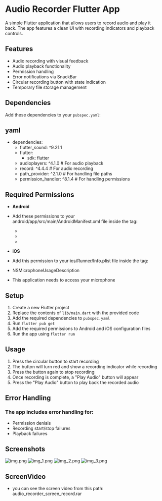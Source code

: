 # Audio Recorder Flutter App

A simple Flutter application that allows users to record audio and play it back. The app features a clean UI with recording indicators and playback controls.

## Features

- Audio recording with visual feedback
- Audio playback functionality
- Permission handling
- Error notifications via SnackBar
- Circular recording button with state indication
- Temporary file storage management

## Dependencies

Add these dependencies to your `pubspec.yaml`:

## yaml
- dependencies:
  - flutter_sound: ^9.21.1
  - flutter:
    - sdk: flutter
  - audioplayers: ^4.1.0  # For audio playback
  - record: ^4.4.4        # For audio recording
  - path_provider: ^2.1.0 # For handling file paths
  - permission_handler: ^8.1.4 # For handling permissions
  
## Required Permissions
- **Android**
- Add these permissions to your android/app/src/main/AndroidManifest.xml file inside the <manifest> tag:
  - <uses-permission android:name="android.permission.RECORD_AUDIO"/>
  - <uses-permission android:name="android.permission.WRITE_EXTERNAL_STORAGE"/>
  - <uses-permission android:name="android.permission.READ_EXTERNAL_STORAGE"/>
    
- **iOS**
- Add this permission to your ios/Runner/Info.plist file inside the <dict> tag:
- <key>NSMicrophoneUsageDescription</key>
- <string>This application needs to access your microphone</string>

## Setup

1. Create a new Flutter project
2. Replace the contents of `lib/main.dart` with the provided code
3. Add the required dependencies to `pubspec.yaml`
4. Run `flutter pub get`
5. Add the required permissions to Android and iOS configuration files
6. Run the app using `flutter run`

## Usage

1. Press the circular button to start recording
2. The button will turn red and show a recording indicator while recording
3. Press the button again to stop recording
4. Once recording is complete, a "Play Audio" button will appear
5. Press the "Play Audio" button to play back the recorded audio

## Error Handling

### The app includes error handling for:

- Permission denials
- Recording start/stop failures
- Playback failures

## Screenshots

![img.png](img.png)
![img_1.png](img_1.png)
![img_2.png](img_2.png)
![img_3.png](img_3.png)

## ScreenVideo
- you can see the screen video from this path: audio_recorder_screen_record.rar
